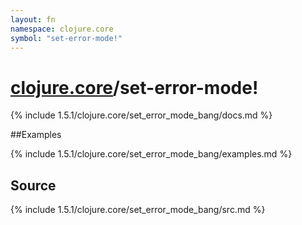 ```yaml
---
layout: fn
namespace: clojure.core
symbol: "set-error-mode!"
---
```


# [clojure.core](../)/set-error-mode!

{% include 1.5.1/clojure.core/set_error_mode_bang/docs.md %}

##Examples

{% include 1.5.1/clojure.core/set_error_mode_bang/examples.md %}
## Source
{% include 1.5.1/clojure.core/set_error_mode_bang/src.md %}

